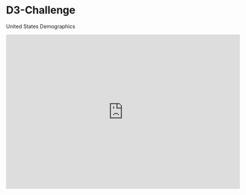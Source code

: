 # D3-Challenge
United States Demographics
<iframe src='https://gfycat.com/ifr/MassiveGlisteningHyrax' frameborder='0' scrolling='no' allowfullscreen width='640' height='423'></iframe>
